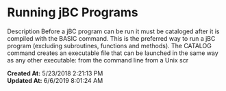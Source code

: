 # Running jBC Programs

Description Before a jBC program can be run it must be cataloged after it is compiled with the BASIC command. This is the preferred way to run a jBC program (excluding subroutines, functions and methods). The CATALOG command creates an executable file that can be launched in the same way as any other executable: from the command line from a Unix scr  

**Created At:** 5/23/2018 2:21:13 PM  
**Updated At:** 6/6/2019 8:01:24 AM  

